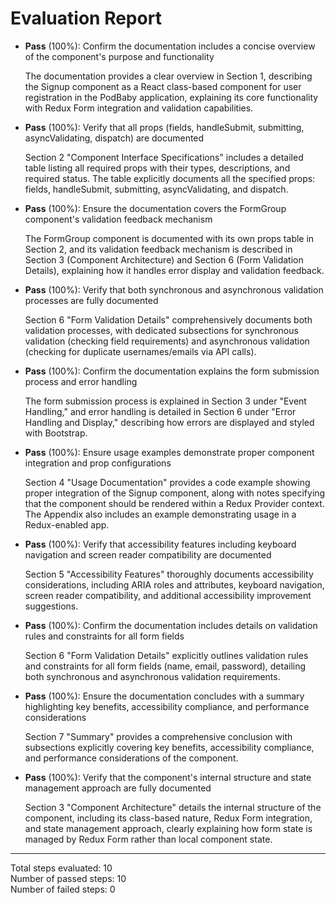 # Evaluation Report

- **Pass** (100%): Confirm the documentation includes a concise overview of the component's purpose and functionality
  
  The documentation provides a clear overview in Section 1, describing the Signup component as a React class-based component for user registration in the PodBaby application, explaining its core functionality with Redux Form integration and validation capabilities.

- **Pass** (100%): Verify that all props (fields, handleSubmit, submitting, asyncValidating, dispatch) are documented
  
  Section 2 "Component Interface Specifications" includes a detailed table listing all required props with their types, descriptions, and required status. The table explicitly documents all the specified props: fields, handleSubmit, submitting, asyncValidating, and dispatch.

- **Pass** (100%): Ensure the documentation covers the FormGroup component's validation feedback mechanism
  
  The FormGroup component is documented with its own props table in Section 2, and its validation feedback mechanism is described in Section 3 (Component Architecture) and Section 6 (Form Validation Details), explaining how it handles error display and validation feedback.

- **Pass** (100%): Verify that both synchronous and asynchronous validation processes are fully documented
  
  Section 6 "Form Validation Details" comprehensively documents both validation processes, with dedicated subsections for synchronous validation (checking field requirements) and asynchronous validation (checking for duplicate usernames/emails via API calls).

- **Pass** (100%): Confirm the documentation explains the form submission process and error handling
  
  The form submission process is explained in Section 3 under "Event Handling," and error handling is detailed in Section 6 under "Error Handling and Display," describing how errors are displayed and styled with Bootstrap.

- **Pass** (100%): Ensure usage examples demonstrate proper component integration and prop configurations
  
  Section 4 "Usage Documentation" provides a code example showing proper integration of the Signup component, along with notes specifying that the component should be rendered within a Redux Provider context. The Appendix also includes an example demonstrating usage in a Redux-enabled app.

- **Pass** (100%): Verify that accessibility features including keyboard navigation and screen reader compatibility are documented
  
  Section 5 "Accessibility Features" thoroughly documents accessibility considerations, including ARIA roles and attributes, keyboard navigation, screen reader compatibility, and additional accessibility improvement suggestions.

- **Pass** (100%): Confirm the documentation includes details on validation rules and constraints for all form fields
  
  Section 6 "Form Validation Details" explicitly outlines validation rules and constraints for all form fields (name, email, password), detailing both synchronous and asynchronous validation requirements.

- **Pass** (100%): Ensure the documentation concludes with a summary highlighting key benefits, accessibility compliance, and performance considerations
  
  Section 7 "Summary" provides a comprehensive conclusion with subsections explicitly covering key benefits, accessibility compliance, and performance considerations of the component.

- **Pass** (100%): Verify that the component's internal structure and state management approach are fully documented
  
  Section 3 "Component Architecture" details the internal structure of the component, including its class-based nature, Redux Form integration, and state management approach, clearly explaining how form state is managed by Redux Form rather than local component state.

---

Total steps evaluated: 10  
Number of passed steps: 10  
Number of failed steps: 0